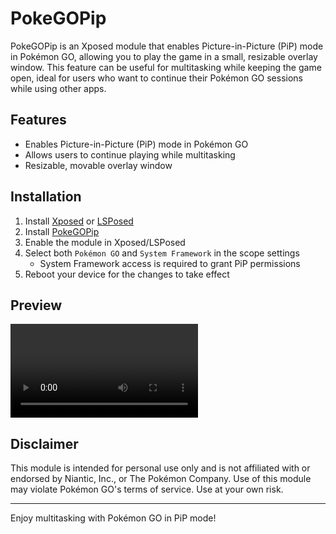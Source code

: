 # PokeGOPip

PokeGOPip is an Xposed module that enables Picture-in-Picture (PiP) mode in Pokémon GO, allowing you to play the game in a small, resizable overlay window. This feature can be useful for multitasking while keeping the game open, ideal for users who want to continue their Pokémon GO sessions while using other apps.

## Features

- Enables Picture-in-Picture (PiP) mode in Pokémon GO
- Allows users to continue playing while multitasking
- Resizable, movable overlay window

## Installation

1. Install [Xposed](https://repo.xposed.info/) or [LSPosed](https://github.com/LSPosed/LSPosed)
2. Install [PokeGOPip](https://github.com/auag0/PokeGOPip/releases/latest)
3. Enable the module in Xposed/LSPosed
4. Select both `Pokémon GO` and `System Framework` in the scope settings
   - System Framework access is required to grant PiP permissions
5. Reboot your device for the changes to take effect

## Preview
![preview](preview/preview1.mp4)

## Disclaimer

This module is intended for personal use only and is not affiliated with or endorsed by Niantic, Inc., or The Pokémon Company. Use of this module may violate Pokémon GO's terms of service. Use at your own risk.

---

Enjoy multitasking with Pokémon GO in PiP mode!